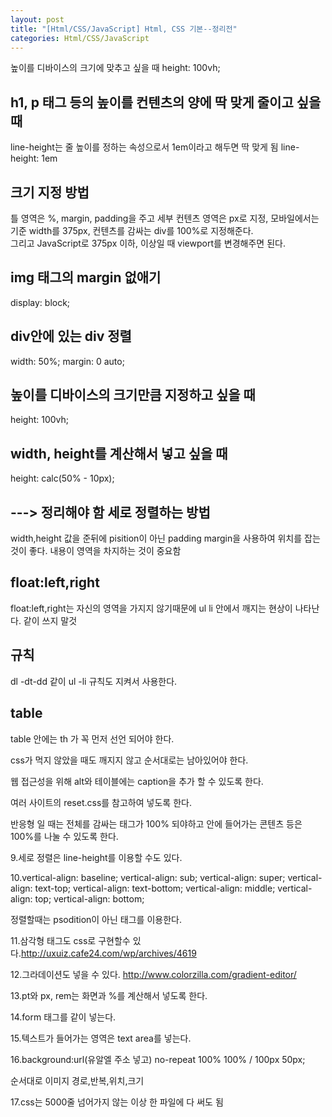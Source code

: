 ```yaml
---
layout: post
title: "[Html/CSS/JavaScript] Html, CSS 기본--정리전"
categories: Html/CSS/JavaScript
---
```


높이를 디바이스의 크기에 맞추고 싶을 때
height: 100vh;

h1, p 태그 등의 높이를 컨텐츠의 양에 딱 맞게 줄이고 싶을 때
-------------
line-height는 줄 높이를 정하는 속성으로서 1em이라고 해두면 딱 맞게 됨
line-height: 1em

크기 지정 방법
-------------
틀 영역은 %, margin, padding을 주고 세부 컨텐츠 영역은 px로 지정, 모바일에서는 기준 width를 375px, 컨텐츠를 감싸는 div를 100%로 지정해준다.  
그리고 JavaScript로 375px 이하, 이상일 때 viewport를 변경해주면 된다.

img 태그의 margin 없애기
-------------
display: block;

div안에 있는 div 정렬
-------------
width: 50%;
margin: 0 auto;

높이를 디바이스의 크기만큼 지정하고 싶을 때
-------------
height: 100vh;

width, height를 계산해서 넣고 싶을 때
-------------
height: calc(50% - 10px);




---> 정리해야 함
세로 정렬하는 방법
-------------
width,height 값을 준뒤에 pisition이 아닌 padding margin을 사용하여 위치를 잡는 것이 좋다.
내용이 영역을 차지하는 것이 중요함

float:left,right
-------------
float:left,right는 자신의 영역을 가지지 않기때문에
ul li 안에서 깨지는 현상이 나타난다. 같이 쓰지 말것

규칙
-------------
dl -dt-dd 같이 ul -li 규칙도 지켜서 사용한다.

table
-------------
table 안에는 th 가 꼭 먼저 선언 되어야 한다.

css가 먹지 않았을 때도 깨지지 않고 순서대로는 남아있어야 한다.

웹 접근성을 위해 alt와 테이블에는 caption을 추가 할 수 있도록 한다.

여러 사이트의 reset.css를 참고하여 넣도록 한다.

반응형 일 때는 전체를 감싸는 태그가 100% 되야하고 안에 들어가는 콘텐츠 등은 100%를 나눌 수 있도록 한다.

9.세로 정렬은 line-height를 이용할 수도 있다.

10.vertical-align: baseline;
vertical-align: sub;
vertical-align: super;
vertical-align: text-top;
vertical-align: text-bottom;
vertical-align: middle;
vertical-align: top;
vertical-align: bottom;

정렬할때는 psodition이 아닌 태그를 이용한다.

11.삼각형 태그도 css로 구현할수 있다.http://uxuiz.cafe24.com/wp/archives/4619

12.그라데이션도 넣을 수 있다. http://www.colorzilla.com/gradient-editor/

13.pt와 px, rem는 화면과 %를 계산해서 넣도록 한다.

14.form 태그를 같이 넣는다.

15.텍스트가 들어가는 영역은 text area를 넣는다.

16.background:url(유알엘 주소 넣고) no-repeat 100% 100% / 100px 50px;

순서대로 이미지 경로,반복,위치,크기

17.css는 5000줄 넘어가지 않는 이상 한 파일에 다 써도 됨


